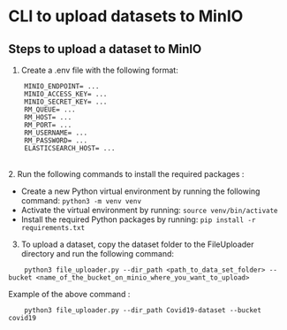 
# CLI to upload datasets to MinIO

## Steps to upload a dataset to MinIO

1. Create a .env file with the following format:
```
    MINIO_ENDPOINT= ...
    MINIO_ACCESS_KEY= ...
    MINIO_SECRET_KEY= ...
    RM_QUEUE= ...
    RM_HOST= ...
    RM_PORT= ...
    RM_USERNAME= ...
    RM_PASSWORD= ...
    ELASTICSEARCH_HOST= ...
```
\
2. Run the following commands to install the required packages :

   - Create a new Python virtual environment by running the following command: `python3 -m venv venv`
   - Activate the virtual environment by running: `source venv/bin/activate`
   - Install the required Python packages by running: `pip install -r requirements.txt`

3. To upload a dataset, copy the dataset folder to the FileUploader directory and run the following command:
```
    python3 file_uploader.py --dir_path <path_to_data_set_folder> --bucket <name_of_the_bucket_on_minio_where_you_want_to_upload>
```

Example of the above command :
```
    python3 file_uploader.py --dir_path Covid19-dataset --bucket covid19
```
